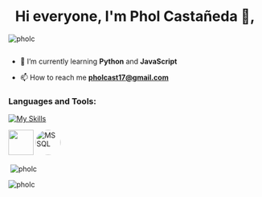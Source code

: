 <h1 align="center">Hi everyone, I'm Phol Castañeda 👋,</h1>
<p align="left"> <img src="https://komarev.com/ghpvc/?username=pholc&label=Profile%20views&color=0e75b6&style=flat" alt="pholc" /> </p>


<p align="left"> <a href="https://twitter.com/" target="blank"><img src="https://img.shields.io/twitter/follow/?logo=twitter&style=for-the-badge" alt="" /></a> </p>

- 🌱 I’m currently learning **Python** and **JavaScript**


- 📫 How to reach me **pholcast17@gmail.com**



<h3 align="left">Languages and Tools:</h3>

[![My Skills](https://skillicons.dev/icons?i=js,html,css,angular,bash,dart,docker,firebase,flutter,git,linkedin,mysql,mongodb,maven,nestjs,nextjs,nodejs,npm,postgres,postman,py,java,react,redux,spring,supabase,tailwind,ts,vite,figma)](https://skillicons.dev)



<div>
	<img width="50" src="https://raw.githubusercontent.com/marwin1991/profile-technology-icons/refs/heads/main/icons/spring_boot.png"/>
	<img style="border-radius: 50px;" width="50" src="https://raw.githubusercontent.com/marwin1991/profile-technology-icons/refs/heads/main/icons/mssql.png" alt="MSSQL" title="MSSQL"/>
</div>

<p>&nbsp;<img align="center" src="https://github-readme-stats.vercel.app/api?username=pholc&show_icons=true&locale=en" alt="pholc" /></p>

<p><img align="center" src="https://github-readme-streak-stats.herokuapp.com/?user=pholc&" alt="pholc" /></p>
